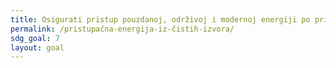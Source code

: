 ```yaml
---
title: Osigurati pristup pouzdanoj, održivoj i modernoj energiji po pristupačnim cijenama za sve
permalink: /pristupačna-energija-iz-čistih-izvora/
sdg_goal: 7
layout: goal
---
```


